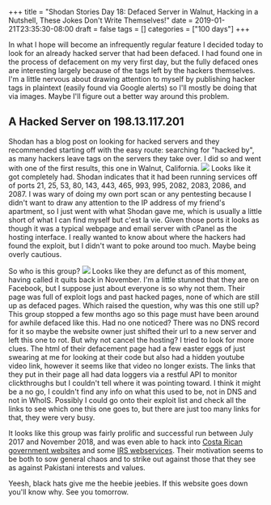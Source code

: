 +++
title = "Shodan Stories Day 18: Defaced Server in Walnut, Hacking in a Nutshell, These Jokes Don't Write Themselves!"
date = 2019-01-21T23:35:30-08:00
draft = false
tags = []
categories = ["100 days"]
+++

In what I hope will become an infrequently regular feature I decided today to look for an already hacked server that had been defaced. I had found one in the process of defacement on my very first day, but the fully defaced ones are interesting largely because of the tags left by the hackers themselves. I'm a little nervous about drawing attention to myself by publishing hacker tags in plaintext (easily found via Google alerts) so I'll mostly be doing that via images. Maybe I'll figure out a better way around this problem.

## A Hacked Server on 198.13.117.201
Shodan has a blog post on looking for hacked servers and they recommended starting off with the easy route: searching for "hacked by", as many hackers leave tags on the servers they take over. I did so and went with one of the first results, this one in Walnut, California.
![](/images/100Days/Day18/hacked.png)
Looks like it got completely had. Shodan indicates that it had been running services off of ports 21, 25, 53, 80, 143, 443, 465, 993, 995, 2082, 2083, 2086, and 2087. I was wary of doing my own port scan or any pentesting because I didn't want to draw any attention to the IP address of my friend's apartment, so I just went with what Shodan gave me, which is usually a little short of what I can find myself but c'est la vie. Given those ports it looks as though it was a typical webpage and email server with cPanel as the hosting interface. I really wanted to know about where the hackers had found the exploit, but I didn't want to poke around too much. Maybe being overly cautious.

So who is this group?
![](/images/100Days/Day18/thunders.png)
Looks like they are defunct as of this moment, having called it quits back in November. I'm a little stunned that they are on Facebook, but I suppose just about everyone is so why not them. Their page was full of exploit logs and past hacked pages, none of which are still up as defaced pages. Which raised the question, why was this one still up? This group stopped a few months ago so this page must have been around for awhile defaced like this. Had no one noticed? There was no DNS record for it so maybe the website owner just shifted their url to a new server and left this one to rot. But why not cancel the hosting?  I tried to look for more clues. The html of their defacement page had a few easter eggs of just swearing at me for looking at their code but also had a hidden youtube video link, however it seems like that video no longer exists. The links that they put in their page all had data loggers via a restful API to monitor clickthroughs but I couldn't tell where it was pointing toward. I think it might be a no go, I couldn't find any info on what this used to be, not in DNS and not in WhoIS. Possibly I could go onto their exploit list and check all the links to see which one this one goes to, but there are just too many links for that, they were very busy.

It looks like this group was fairly prolific and successful run between July 2017 and November 2018, and was even able to hack into [Costa Rican government websites](https://latesthackingnews.com/2018/05/16/costa-rica-government-websites-hacked-by-pakistani-hackers/) and some [IRS webservices](https://www.financialexpress.com/india-news/pakistani-group-hacks-i-t-dept-website-for-irs-officers/606398/). Their motivation seems to be both to sow general chaos and to strike out against those that they see as against Pakistani interests and values.

Yeesh, black hats give me the heebie jeebies. If this website goes down you'll know why. See you tomorrow.
